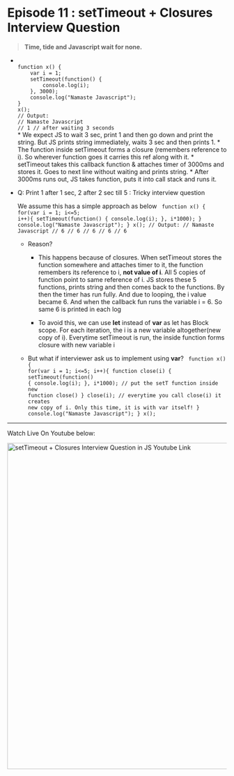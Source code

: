 # Episode 11 : setTimeout + Closures Interview Question

> **Time, tide and Javascript wait for none.**

*   <Code language="javascript">
    function x() {
        var i = 1;
        setTimeout(function() {
            console.log(i);
        }, 3000);
        console.log("Namaste Javascript");
    }
    x();
    // Output:
    // Namaste Javascript
    // 1 // after waiting 3 seconds
    </Code>
    * We expect JS to wait 3 sec, print 1 and then go down and print the string. But JS prints string immediately, waits 3 sec and then prints 1.
    * The function inside setTimeout forms a closure (remembers reference to i). So wherever function goes it carries this ref along with it. 
    * setTimeout takes this callback function & attaches timer of 3000ms and stores it. Goes to next line without waiting and prints string. 
    * After 3000ms runs out, JS takes function, puts it into call stack and runs it. 
 
* Q: Print 1 after 1 sec, 2 after 2 sec till 5 : Tricky interview question
 
    We assume this has a simple approach as below
    <Code language="javascript">
    function x() {
    for(var i = 1; i<=5; i++){
        setTimeout(function() {
        console.log(i);
        }, i*1000);
        }
        console.log("Namaste Javascript");
    }
    x();
    // Output:
    // Namaste Javascript
    // 6
    // 6
    // 6
    // 6
    // 6
   </Code>
    * Reason?
        * This happens because of closures. When setTimeout stores the function somewhere and attaches timer to it, the function remembers its reference to i, **not value of i**. All 5 copies of function point to same reference of i. JS stores these 5 functions, prints string and then comes back to the functions. By then the timer has run fully. And due to looping, the i value became 6. And when the callback fun runs the variable i = 6. So same 6 is printed in each log
        
        * To avoid this, we can use **let** instead of **var** as let has Block scope. For each iteration, the i is a new variable altogether(new copy of i). Everytime setTimeout is run, the inside function forms closure with new variable i

    * But what if interviewer ask us to implement using **var**?
        <Code language="javascript">
        function x() {
            for(var i = 1; i<=5; i++){
            function close(i) {
                setTimeout(function() {
                console.log(i);
                }, i*1000);
                // put the setT function inside new function close()
            }
            close(i); // everytime you call close(i) it creates new copy of i. Only this time, it is with var itself!
            }
            console.log("Namaste Javascript");
        }
        x();
        </Code>
 
<hr>

Watch Live On Youtube below:

<a href="https://www.youtube.com/watch?v=eBTBG4nda2A&ab_channel=AkshaySaini" target="_blank"><img src="https://img.youtube.com/vi/eBTBG4nda2A/0.jpg" width="750"
alt="setTimeout + Closures Interview Question in JS Youtube Link"/></a>